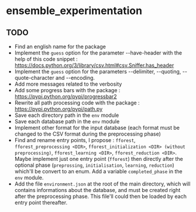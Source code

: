 # ensemble_experimentation
## TODO
* Find an english name for the package
* Implement the `guess` option for the parameter --have-header with the help of this code snippet : https://docs.python.org/3/library/csv.html#csv.Sniffer.has_header
* Implement the `guess` option for the parameters --delimiter, --quoting, --quote-character and --encoding.
* Add more messages related to the verbosity
* Add some progress bars with the package : https://pypi.python.org/pypi/progressbar2
* Rewrite all path processing code with the package : https://pypi.python.org/pypi/path.py
* Save each directory path in the `env` module
* Save each database path in the `env` module
* Implement other format for the input database (each format must be changed to the CSV format during the preprocessing phase)
* Find and rename entry points, I propose : `fforest`, `fforest_preprocessing <DIR>`, `fforest_initialization <DIR> (without preprocessing)`, `fforest_learning <DIR>`, `fforest_reduction <DIR>`. Maybe implement just one entry point (`fforest`) then directly after the optional phase (`preprossing`, `initialisation`, `learning`, `reduction`) which'll be convert to an enum. Add a variable `completed_phase` in the `env` module.
* Add the file `environment.json` at the root of the main directory, which will contains informations about the database, and must be created right after the preprocessing phase. This file'll could then be loaded by each entry point thereafter.
